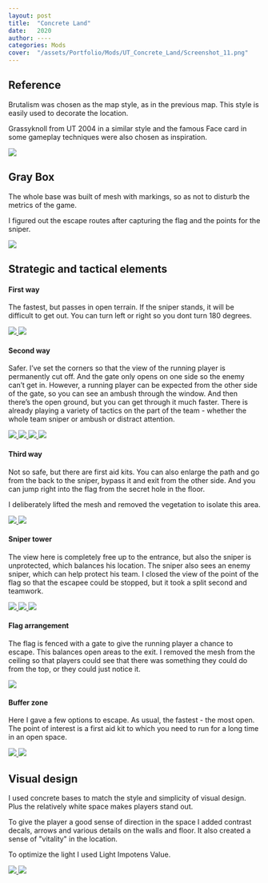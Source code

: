 ```yaml
---
layout: post
title:  "Concrete Land"
date:   2020
author: ----
categories: Mods
cover:  "/assets/Portfolio/Mods/UT_Concrete_Land/Screenshot_11.png"
---
```


<h2>Reference</h2>

Brutalism was chosen as the map style, as in the previous map. This style is easily used to decorate the location.

Grassyknoll from UT 2004 in a similar style and the famous Face card in some gameplay techniques were also chosen as inspiration.

<a href="/assets/Portfolio/Mods/UT_Concrete_Land/Grassyknoll.png" data-lightbox="refs" data-title="Refs">
  <img src="/assets/Portfolio/Mods/UT_Concrete_Land/Grassyknoll.png">
</a>

<h2>Gray Box</h2>


The whole base was built of mesh with markings, so as not to disturb the metrics of the game. 

I figured out the escape routes after capturing the flag and the points for the sniper.

<a href="/assets/Portfolio/Mods/UT_Concrete_Land/Gray_Box/Screenshot_2.png" data-lightbox="refs" data-title="Refs">
  <img src="/assets/Portfolio/Mods/UT_Concrete_Land/Gray_Box/Screenshot_2.png">
</a>

<h2>Strategic and tactical elements</h2>

<h4>First way</h4>

The fastest, but passes in open terrain. If the sniper stands, it will be difficult to get out. You can turn left or right so you dont turn 180 degrees.

<a href="/assets/Portfolio/Mods/UT_Concrete_Land/Screenshot_13.png" data-lightbox="refs" data-title="Refs">
  <img src="/assets/Portfolio/Mods/UT_Concrete_Land/Screenshot_13.png">
</a>
<a href="/assets/Portfolio/Mods/UT_Concrete_Land/gifs/Way 1.gif" data-lightbox="refs" data-title="Refs">
  <img src="/assets/Portfolio/Mods/UT_Concrete_Land/gifs/Way 1.gif">
</a>

<h4>Second way</h4>

Safer. I’ve set the corners so that the view of the running player is permanently cut off. And the gate only opens on one side so the enemy can’t get in. However, a running player can be expected from the other side of the gate, so you can see an ambush through the window. And then there’s the open ground, but you can get through it much faster. There is already playing a variety of tactics on the part of the team - whether the whole team sniper or ambush or distract attention.

<a href="/assets/Portfolio/Mods/UT_Concrete_Land/Screenshot_15.png" data-lightbox="refs" data-title="Refs">
  <img src="/assets/Portfolio/Mods/UT_Concrete_Land/Screenshot_15.png">
</a>
<a href="/assets/Portfolio/Mods/UT_Concrete_Land/gifs/Closed door.gif" data-lightbox="refs" data-title="Refs">
  <img src="/assets/Portfolio/Mods/UT_Concrete_Land/gifs/Closed door.gif">
</a>
<a href="/assets/Portfolio/Mods/UT_Concrete_Land/Screenshot_19.png" data-lightbox="refs" data-title="Refs">
  <img src="/assets/Portfolio/Mods/UT_Concrete_Land/Screenshot_19.png">
</a>
<a href="/assets/Portfolio/Mods/UT_Concrete_Land/gifs/Way 2.gif" data-lightbox="refs" data-title="Refs">
  <img src="/assets/Portfolio/Mods/UT_Concrete_Land/gifs/Way 2.gif">
</a>

<h4>Third way</h4>

Not so safe, but there are first aid kits. You can also enlarge the path and go from the back to the sniper, bypass it and exit from the other side. And you can jump right into the flag from the secret hole in the floor. 

I deliberately lifted the mesh and removed the vegetation to isolate this area.

<a href="/assets/Portfolio/Mods/UT_Concrete_Land/Screenshot_16.png" data-lightbox="refs" data-title="Refs">
  <img src="/assets/Portfolio/Mods/UT_Concrete_Land/Screenshot_16.png">
</a>
<a href="/assets/Portfolio/Mods/UT_Concrete_Land/Screenshot_17.png" data-lightbox="refs" data-title="Refs">
  <img src="/assets/Portfolio/Mods/UT_Concrete_Land/Screenshot_17.png">
</a>

<h4>Sniper tower</h4>

The view here is completely free up to the entrance, but also the sniper is unprotected, which balances his location. The sniper also sees an enemy sniper, which can help protect his team. I closed the view of the point of the flag so that the escapee could be stopped, but it took a split second and teamwork.

<a href="/assets/Portfolio/Mods/UT_Concrete_Land/Screenshot_12.png" data-lightbox="refs" data-title="Refs">
  <img src="/assets/Portfolio/Mods/UT_Concrete_Land/Screenshot_12.png">
</a>
<a href="/assets/Portfolio/Mods/UT_Concrete_Land/gifs/Fall.gif" data-lightbox="refs" data-title="Refs">
  <img src="/assets/Portfolio/Mods/UT_Concrete_Land/gifs/Fall.gif">
</a>
<a href="/assets/Portfolio/Mods/UT_Concrete_Land/Screenshot_32.png" data-lightbox="refs" data-title="Refs">
  <img src="/assets/Portfolio/Mods/UT_Concrete_Land/Screenshot_32.png">
</a>

<h4>Flag arrangement</h4>

The flag is fenced with a gate to give the running player a chance to escape. This balances open areas to the exit. I removed the mesh from the ceiling so that players could see that there was something they could do from the top, or they could just notice it.

<a href="/assets/Portfolio/Mods/UT_Concrete_Land/Screenshot_30.png" data-lightbox="refs" data-title="Refs">
  <img src="/assets/Portfolio/Mods/UT_Concrete_Land/Screenshot_30.png">
</a>

<h4>Buffer zone</h4>

Here I gave a few options to escape. As usual, the fastest - the most open. The point of interest is a first aid kit to which you need to run for a long time in an open space.

<a href="/assets/Portfolio/Mods/UT_Concrete_Land/Boofer 2.png" data-lightbox="refs" data-title="Refs">
  <img src="/assets/Portfolio/Mods/UT_Concrete_Land/Boofer 2.png">
</a>
<a href="/assets/Portfolio/Mods/UT_Concrete_Land/Screenshot_24.png" data-lightbox="refs" data-title="Refs">
  <img src="/assets/Portfolio/Mods/UT_Concrete_Land/Screenshot_24.png">
</a>

<h2>Visual design</h2>

I used concrete bases to match the style and simplicity of visual design. Plus the relatively white space makes players stand out. 

To give the player a good sense of direction in the space I added contrast decals, arrows and various details on the walls and floor. It also created a sense of "vitality" in the location.

To optimize the light I used Light Impotens Value. 

<a href="/assets/Portfolio/Mods/UT_Concrete_Land/Screenshot_31.png" data-lightbox="refs" data-title="Refs">
  <img src="/assets/Portfolio/Mods/UT_Concrete_Land/Screenshot_31.png">
</a>
<a href="/assets/Portfolio/Mods/UT_Concrete_Land/Screenshot_21.png" data-lightbox="refs" data-title="Refs">
  <img src="/assets/Portfolio/Mods/UT_Concrete_Land/Screenshot_21.png">
</a>


